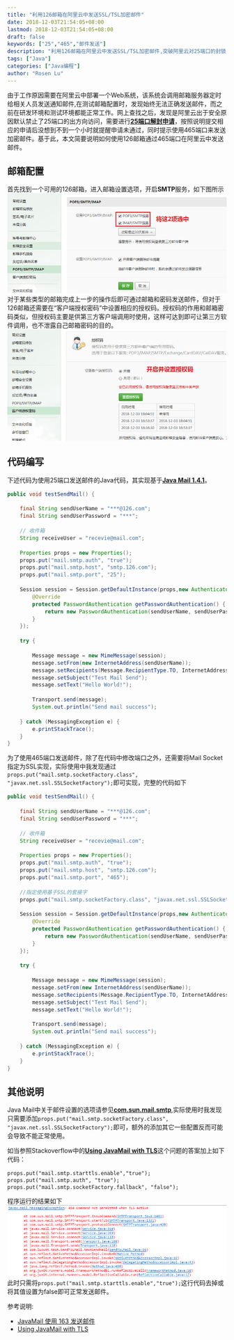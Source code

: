 ```yaml
---
title: "利用126邮箱在阿里云中发送SSL/TSL加密邮件"
date: 2018-12-03T21:54:05+08:00
lastmod: 2018-12-03T21:54:05+08:00
draft: false
keywords: ["25","465","邮件发送"]
description: "利用126邮箱在阿里云中发送SSL/TSL加密邮件,突破阿里云对25端口的封锁"
tags: ["Java"]
categories: ["Java编程"]
author: "Rosen Lu"
---
```


由于工作原因需要在阿里云中部署一个Web系统，该系统会调用邮箱服务器定时给相关人员发送通知邮件,在测试邮箱配置时，发现始终无法正确发送邮件，而之前在研发环境和测试环境都能正常工作。网上查找之后，发现是阿里云出于安全原因默认禁止了25端口的出方向访问，需要进行[**25端口解封申请**](https://help.aliyun.com/knowledge_detail/56130.html?spm=5176.10695662.1996646101.searchclickresult.51d3cd65xV8EFf "25端口解封申请")，按照说明提交相应的申请后没想到不到一个小时就提醒申请未通过，同时提示使用465端口来发送加密邮件。基于此，本文简要说明如何使用126邮箱通过465端口在阿里云中发送邮件。

<!--more-->

## 邮箱配置

首先找到一个可用的126邮箱，进入邮箱设置选项，开启**SMTP**服务，如下图所示  
![开启SMTP服务](/blog_img/java-core/send-ssl-mail-with-126-in-aliyun/open_smtp_config.png "开启SMTP服务")
对于某些类型的邮箱完成上一步的操作后即可通过邮箱和密码发送邮件，但对于126邮箱还需要在“客户端授权密码”中设置相应的授权码。授权码的作用和邮箱密码类似，但授权码主要是供第三方客户端调用时使用，这样可达到即可让第三方软件调用，也不泄露自己邮箱密码的目的。  
![设置授权码](/blog_img/java-core/send-ssl-mail-with-126-in-aliyun/set_auth_code.png "设置授权码")

## 代码编写

下述代码为使用25端口发送邮件的Java代码，其实现基于[**Java Mail 1.4.1**](https://www.oracle.com/technetwork/java/javamail/index.html)。
```java
public void testSendMail() {
	
	final String sendUserName = "***@126.com";
	final String sendUserPassword = "***";

	// 收件箱
	String receiveUser = "recevie@mail.com";

	Properties props = new Properties();
	props.put("mail.smtp.auth", "true");
	props.put("mail.smtp.host", "smtp.126.com");
	props.put("mail.smtp.port", "25");

	Session session = Session.getDefaultInstance(props,new Authenticator() {
		@Override
		protected PasswordAuthentication getPasswordAuthentication() {
			return new PasswordAuthentication(sendUserName, sendUserPassword);
		}
	});

	try {

		Message message = new MimeMessage(session);
		message.setFrom(new InternetAddress(sendUserName));
		message.setRecipients(Message.RecipientType.TO, InternetAddress.parse(receiveUser));
		message.setSubject("Test Mail Send");
		message.setText("Hello World!");

		Transport.send(message);
		System.out.println("Send mail success");

	} catch (MessagingException e) {
		e.printStackTrace();
	}
}
```
为了使用465端口发送邮件，除了在代码中修改端口之外，还需要将Mail Socket指定为SSL实现，实际使用中我发现通过`props.put("mail.smtp.socketFactory.class", "javax.net.ssl.SSLSocketFactory");`即可实现，完整的代码如下  
```java
public void testSendMail() {
	
	final String sendUserName = "***@126.com";
	final String sendUserPassword = "***";

	// 收件箱
	String receiveUser = "recevie@mail.com";

	Properties props = new Properties();
	props.put("mail.smtp.auth", "true");
	props.put("mail.smtp.host", "smtp.126.com");
	props.put("mail.smtp.port", "465");
    
	//指定使用基于SSL的套接字
	props.put("mail.smtp.socketFactory.class", "javax.net.ssl.SSLSocketFactory");

	Session session = Session.getDefaultInstance(props,new Authenticator() {
		@Override
		protected PasswordAuthentication getPasswordAuthentication() {
			return new PasswordAuthentication(sendUserName, sendUserPassword);
		}
	});

	try {

		Message message = new MimeMessage(session);
		message.setFrom(new InternetAddress(sendUserName));
		message.setRecipients(Message.RecipientType.TO, InternetAddress.parse(receiveUser));
		message.setSubject("Test Mail Send");
		message.setText("Hello World!");

		Transport.send(message);
		System.out.println("Send mail success");

	} catch (MessagingException e) {
		e.printStackTrace();
	}
}
```

## 其他说明

Java Mail中关于邮件设置的选项请参见[**com.sun.mail.smtp**](https://javaee.github.io/javamail/docs/api/com/sun/mail/smtp/package-summary.html),实际使用时我发现只需要添加`props.put("mail.smtp.socketFactory.class", "javax.net.ssl.SSLSocketFactory");`即可，额外的添加其它一些配置反而可能会导致不能正常使用。

如当参照Stackoverflow中的[**Using JavaMail with TLS**](https://stackoverflow.com/questions/411331/using-javamail-with-tls)这个问题的答案加上如下代码：
```
props.put("mail.smtp.starttls.enable","true");
props.put("mail.smtp.auth", "true");
props.put("mail.smtp.socketFactory.fallback", "false");
```
程序运行的结果如下    
![邮件发送异常](/blog_img/java-core/send-ssl-mail-with-126-in-aliyun/mail_send_error_1.png "邮件发送异常")  
此时只需将`props.put("mail.smtp.starttls.enable","true");`这行代码去掉或将其值设置为false即可正常发送邮件。

参考说明:

* [JavaMail 使用 163 发送邮件](https://88250.b3log.org/javamail-smtp-163)  
* [Using JavaMail with TLS](https://stackoverflow.com/questions/411331/using-javamail-with-tls)  